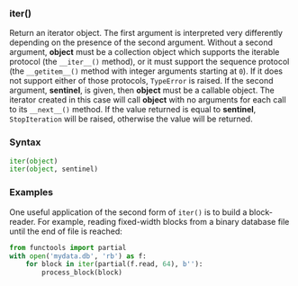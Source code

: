 ### iter()

Return an iterator object. The first argument is interpreted very differently depending on the presence of the second argument. Without a second argument, **object** must be a collection object which supports the iterable protocol (the `__iter__()` method), or it must support the sequence protocol (the `__getitem__()` method with integer arguments starting at `0`). If it does not support either of those protocols, `TypeError` is raised. If the second argument, **sentinel**, is given, then **object** must be a callable object. The iterator created in this case will call **object** with no arguments for each call to its `__next__()` method. If the value returned is equal to **sentinel**, `StopIteration` will be raised, otherwise the value will be returned.

### Syntax
```python
iter(object)
iter(object, sentinel)
```

### Examples
One useful application of the second form of `iter()` is to build a block-reader. For example, reading fixed-width blocks from a binary database file until the end of file is reached:
```python
from functools import partial
with open('mydata.db', 'rb') as f:
    for block in iter(partial(f.read, 64), b''):
        process_block(block)
```